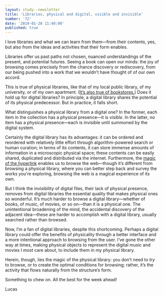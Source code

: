 ```yaml
---
layout: study--newsletter
title: 'Libraries, physical and digital, visible and invisible'
number: '72'
date: '2019-01-20 11:40:00'
published: true
---
```


I love libraries and what we can learn from them—from their contents, yes, but also from the ideas and activities that their form enables.

Libraries offer us past paths not chosen, nuanced understandings of the present, and potential futures. Seeing a book can open our minds: the joy of browsing comes precisely from the chance discovery or rediscovery, from our being pushed into a work that we wouldn’t have thought of of our own accord.

This is true of physical libraries, like that of my local public library, of my university, or of my own apartment. ([It’s also true of bookstores.](https://lithub.com/on-the-experience-of-entering-a-bookstore-in-your-forties-vs-your-twenties/)) Does it hold up for digital libraries? In principle, a digital library shares the potential of its physical predecessor. But in practice, it falls short.

What distinguishes a physical library from a digital one? In the former, each item in the collection has a physical presence—it is _visible_. In the latter, no item has a physical presence—each is invisible until summoned by the digital system.

Certainly the digital library has its advantages: it can be ordered and reordered with relatively little effort through algorithm-powered search or human curation; in terms of its contents, it can store immense amounts of information in a microscopic physical space; these contents can be easily shared, duplicated and distributed via the internet. Furthermore, the [magic of the hyperlink](https://adactio.com/articles/10887) enables us to browse the web—though it’s different from browsing a physical library, where you can better step back and survey the works you’re exploring, browsing the web is a magical experience of its own.

But I think the invisibility of digital files, their lack of physical presence, removes from digital libraries the essential quality that makes physical ones so wonderful. It’s much harder to browse a digital library—whether of books, of music, of movies, or so on—than it is a physical one. The unintentional broadening of the mind, the accidental discovery of the adjacent idea—these are harder to accomplish with a digital library, usually searched rather than browsed.

Now, I’m a fan of digital libraries, despite this shortcoming. Perhaps a digital library could offer the benefits of physicality through a better interface and a more intentional approach to browsing from the user. I’ve gone the other way at times, making physical objects to represent the digital music and movies I most care about, to include them in my physical library.

Herein, though, lies the magic of the physical library: you don’t need to _try_ to browse, or to create the optimal conditions for browsing; rather, it’s the activity that flows naturally from the structure’s form.

Something to chew on. All the best for the week ahead!

Lucas
